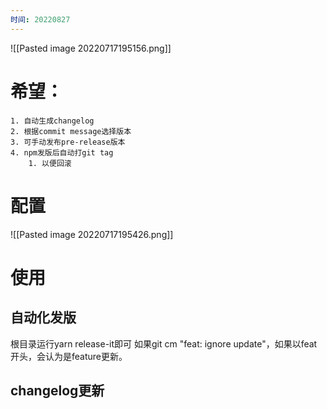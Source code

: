 ```yaml
---
时间: 20220827
---
```

![[Pasted image 20220717195156.png]]

# 希望：
	1. 自动生成changelog
	2. 根据commit message选择版本
	3. 可手动发布pre-release版本
	4. npm发版后自动打git tag
		1. 以便回滚
# 配置
![[Pasted image 20220717195426.png]]
# 使用
## 自动化发版
根目录运行yarn release-it即可
如果git cm "feat: ignore update"，如果以feat开头，会认为是feature更新。
## changelog更新
